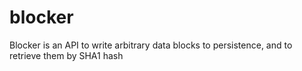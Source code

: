 blocker
=======

Blocker is an API to write arbitrary data blocks to persistence, and to retrieve them by SHA1 hash

